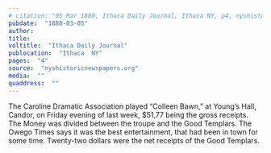 ```yaml
---
# citation: "05 Mar 1880, Ithaca Daily Journal, Ithaca NY, p4, nyshistoricnewspapers.org."
pubdate:  "1880-03-05"
author: 
title: 
voltitle:  "Ithaca Daily Journal"
publocation:  "Ithaca  NY"
pages:  "4"
source:  "nyshistoricnewspapers.org"
media:  ""
quaddress:  ""
---
```

The Caroline Dramatic Association played “Colleen Bawn,” at Young’s Hall, Candor, on Friday evening of last week, $51,77 being the gross receipts. The Money was divided between the troupe and the Good Templars. The Owego Times says it was the best entertainment, that had been in town for some time. Twenty-two dollars were the net receipts of the Good Templars. 

